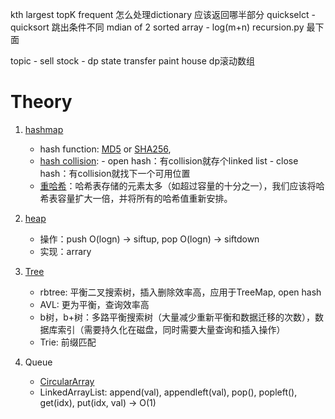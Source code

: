 kth largest
topK frequent 怎么处理dictionary 应该返回哪半部分
quickselct - quicksort 跳出条件不同
mdian of 2 sorted array - log(m+n)
recursion.py 最下面


topic - sell stock - dp state transfer
paint house
dp滚动数组


     
# Theory
1. [hashmap](https://zhuanlan.zhihu.com/p/127147909)
     - hash function: [MD5](https://en.wikipedia.org/wiki/MD5) or [SHA256](https://en.wikipedia.org/wiki/SHA-2),
     - [hash collision](https://www.jianshu.com/p/aa457757cc13): 
              - open hash：有collision就存个linked list
              - close hash：有collision就找下一个可用位置
     - [重哈希](https://www.jianshu.com/p/bdf6109ecb18)：哈希表存储的元素太多（如超过容量的十分之一），我们应该将哈希表容量扩大一倍，并将所有的哈希值重新安排。 


2. [heap](https://zhuanlan.zhihu.com/p/91406647)
     - 操作：push O(logn) -> siftup, pop O(logn) -> siftdown
     - 实现：arrary


3. [Tree](https://www.zhihu.com/question/30527705)
     - rbtree: 平衡二叉搜索树，插入删除效率高，应用于TreeMap, open hash
     - AVL: 更为平衡，查询效率高
     - b树，b+树：多路平衡搜索树（大量减少重新平衡和数据迁移的次数），数据库索引（需要持久化在磁盘，同时需要大量查询和插入操作）
     - Trie: 前缀匹配

4. Queue
     - [CircularArray](https://github.com/Tmzpanda/leetcode/blob/main/data_structure.py)
     - LinkedArrayList: append(val), appendleft(val), pop(), popleft(), get(idx), put(idx, val) -> O(1)










     

    
    



      

